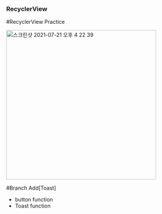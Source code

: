 ### RecyclerView
#RecyclerView Practice

<img width="401" alt="스크린샷 2021-07-21 오후 4 22 39" src="https://user-images.githubusercontent.com/85157490/126461140-bb44cfcb-e7a7-4d68-afca-9d4c92fafe10.png">



#Branch Add[Toast]
- button function
- Toast function







